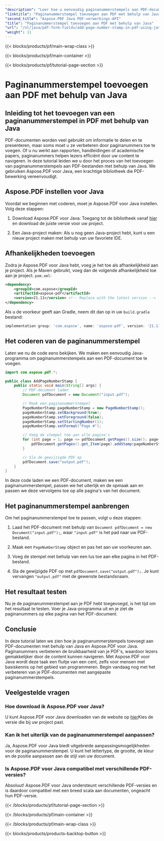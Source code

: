 ```yaml
---
"description": "Leer hoe u eenvoudig paginanummerstempels aan PDF-documenten kunt toevoegen met behulp van Java met Aspose.PDF voor Java. Verbeter uw PDF's met aanpasbare paginanummers."
"linktitle": "Paginanummerstempel toevoegen aan PDF met behulp van Java"
"second_title": "Aspose.PDF Java PDF-verwerkings-API"
"title": "Paginanummerstempel toevoegen aan PDF met behulp van Java"
"url": "/nl/java/pdf-form-fields/add-page-number-stamp-in-pdf-using-java/"
"weight": 11
---
```


{{< blocks/products/pf/main-wrap-class >}}

{{< blocks/products/pf/main-container >}}

{{< blocks/products/pf/tutorial-page-section >}}

# Paginanummerstempel toevoegen aan PDF met behulp van Java


## Inleiding tot het toevoegen van een paginanummerstempel in PDF met behulp van Java

PDF-documenten worden veel gebruikt om informatie te delen en te presenteren, maar soms moet u ze verbeteren door paginanummers toe te voegen. Of u nu werkt aan rapporten, handleidingen of academische papers, paginanummers helpen lezers efficiënt door uw content te navigeren. In deze tutorial leiden we u door het proces van het toevoegen van paginanummerstempels aan PDF-bestanden met behulp van Java. We gebruiken Aspose.PDF voor Java, een krachtige bibliotheek die PDF-bewerking vereenvoudigt.

## Aspose.PDF instellen voor Java

Voordat we beginnen met coderen, moet je Aspose.PDF voor Java instellen. Volg deze stappen:

1. Download Aspose.PDF voor Java: Toegang tot de bibliotheek vanaf [hier](https://releases.aspose.com/pdf/java/) en download de juiste versie voor uw project.

2. Een Java-project maken: Als u nog geen Java-project hebt, kunt u een nieuw project maken met behulp van uw favoriete IDE.

## Afhankelijkheden toevoegen

Zodra je Aspose.PDF voor Java hebt, voeg je het toe als afhankelijkheid aan je project. Als je Maven gebruikt, voeg dan de volgende afhankelijkheid toe aan je project. `pom.xml`:

```xml
<dependency>
    <groupId>com.aspose</groupId>
    <artifactId>aspose-pdf</artifactId>
    <version>21.11</version> <!-- Replace with the latest version -->
</dependency>
```

Als u de voorkeur geeft aan Gradle, neem dit dan op in uw `build.gradle` bestand:

```gradle
implementation group: 'com.aspose', name: 'aspose-pdf', version: '21.11' // Replace with the latest version
```

## Het coderen van de paginanummerstempel

Laten we nu de code eens bekijken. We maken een eenvoudig Java-programma om paginanummerstempels aan een PDF-document toe te voegen.

```java
import com.aspose.pdf.*;

public class AddPageNumberStamp {
    public static void main(String[] args) {
        // PDF-document laden
        Document pdfDocument = new Document("input.pdf");

        // Maak een paginanummerstempel
        PageNumberStamp pageNumberStamp = new PageNumberStamp();
        pageNumberStamp.setBackground(true);
        pageNumberStamp.setForeground(false);
        pageNumberStamp.setStartingNumber(1);
        pageNumberStamp.setFormat("Page #");

        // Voeg de stempel toe aan alle pagina's
        for (int page = 1; page <= pdfDocument.getPages().size(); page++) {
            pdfDocument.getPages().get_Item(page).addStamp(pageNumberStamp);
        }

        // Sla de gewijzigde PDF op
        pdfDocument.save("output.pdf");
    }
}
```

In deze code laden we een PDF-document, maken we een paginanummerstempel, passen we het uiterlijk en de opmaak aan en passen we deze vervolgens toe op alle pagina's van het document.

## Het paginanummerstempel aanbrengen

Om het paginanummerstempel toe te passen, volgt u deze stappen:

1. Laad het PDF-document met behulp van `Document pdfDocument = new Document("input.pdf");`, waar `"input.pdf"` is het pad naar uw PDF-bestand.

2. Maak een `PageNumberStamp` object en pas het aan uw voorkeuren aan.

3. Voeg de stempel met behulp van een lus toe aan elke pagina in het PDF-bestand.

4. Sla de gewijzigde PDF op met `pdfDocument.save("output.pdf");`. Je kunt vervangen `"output.pdf"` met de gewenste bestandsnaam.

## Het resultaat testen

Nu je de paginanummerstempel aan je PDF hebt toegevoegd, is het tijd om het resultaat te testen. Voer je Java-programma uit en je ziet de paginanummers op elke pagina van het PDF-document.

## Conclusie

In deze tutorial laten we zien hoe je paginanummerstempels toevoegt aan PDF-documenten met behulp van Java en Aspose.PDF voor Java. Paginanummers verbeteren de bruikbaarheid van je PDF's, waardoor lezers gemakkelijker door de content kunnen navigeren. Met Aspose.PDF voor Java wordt deze taak een fluitje van een cent, zelfs voor mensen met basiskennis op het gebied van programmeren. Begin vandaag nog met het verbeteren van je PDF-documenten met aangepaste paginanummerstempels.

## Veelgestelde vragen

### Hoe download ik Aspose.PDF voor Java?

U kunt Aspose.PDF voor Java downloaden van de website op [hier](https://releases.aspose.com/pdf/java/)Kies de versie die bij uw project past.

### Kan ik het uiterlijk van de paginanummerstempel aanpassen?

Ja, Aspose.PDF voor Java biedt uitgebreide aanpassingsmogelijkheden voor de paginanummerstempel. U kunt het lettertype, de grootte, de kleur en de positie aanpassen aan de stijl van uw document.

### Is Aspose.PDF voor Java compatibel met verschillende PDF-versies?

Absoluut! Aspose.PDF voor Java ondersteunt verschillende PDF-versies en is daardoor compatibel met een breed scala aan documenten, ongeacht hun PDF-versie.

{{< /blocks/products/pf/tutorial-page-section >}}

{{< /blocks/products/pf/main-container >}}

{{< /blocks/products/pf/main-wrap-class >}}

{{< blocks/products/products-backtop-button >}}